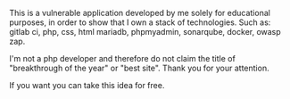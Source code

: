 
This is a vulnerable application developed by me solely for educational purposes, in order to show that I own a stack of technologies. Such as: gitlab ci, php, css, html mariadb, phpmyadmin, sonarqube, docker, owasp zap.

I'm not a php developer and therefore do not claim the title of "breakthrough of the year" or "best site". Thank you for your attention.

If you want you can take this idea for free. 
